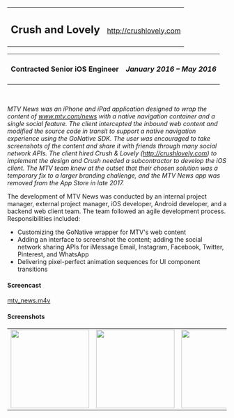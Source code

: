 <table style="width:100%"> 
	<tr>
		<td valign="baseline"> <h2>Crush and Lovely</h2></td><td align="right" valign="baseline"> <a href="http://crushlovely.com">http://crushlovely.com</a></td>
	</tr>
</table>
<table style="width:100%"> 
	<tr>
		<td> <h4>Contracted Senior iOS Engineer</h4> </td><td align="right"> <h4><em>January 2016 – May 2016</em></h4> </td>
	</tr>
</table>

<br>

_MTV News was an iPhone and iPad application designed to wrap the content of www.mtv.com/news with a native navigation container and a single social feature. The client intercepted the inbound web content and modified the source code in transit to support a native navigation experience using the GoNative SDK. The user was encouraged to take screenshots of the content and share it with friends through many social network APIs. The client hired Crush & Lovely (http://crushlovely.com) to implement the design and Crush needed a subcontractor to develop the iOS client. The MTV team knew at the outset that their chosen solution was a temporary fix to a larger branding challenge, and the MTV News app was removed from the App Store in late 2017._

The development of MTV News was conducted by an internal project manager, external project manager, iOS developer, Android developer, and a backend web client team. The team followed an agile development process. Responsibilities included:
- Customizing the GoNative wrapper for MTV's web content
- Adding an interface to screenshot the content; adding the social network sharing APIs for iMessage Email,
Instagram, Facebook, Twitter, Pinterest, and WhatsApp
- Delivering pixel-perfect animation sequences for UI component transitions

#### Screencast

[mtv_news.m4v](https://s3.amazonaws.com/com-federalforge-repository/public/engineer/2016_MTV_news/video/mtv_news.m4v)

#### Screenshots

<table style="width:100%"> 
<tr>
	<td><img src="https://s3.amazonaws.com/com-federalforge-repository/public/engineer/2016_MTV_news/0.png" width="180"></td>
	<td><img src="https://s3.amazonaws.com/com-federalforge-repository/public/engineer/2016_MTV_news/1.png" width="180"></td>
	<td><img src="https://s3.amazonaws.com/com-federalforge-repository/public/engineer/2016_MTV_news/2.png" width="180"></td>
</tr>
</table>